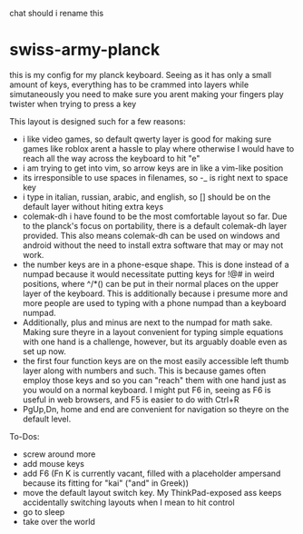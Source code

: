 chat should i rename this 
# swiss-army-planck
this is my config for my planck keyboard. Seeing as it has only a small amount of keys, everything has to be crammed into layers while simutaneously you need to make sure you arent making your fingers play twister when trying to press a key

This layout is designed such for a few reasons:
- i like video games, so default qwerty layer is good for making sure games like roblox arent a hassle to play where otherwise I would have to reach all the way across the keyboard to hit "e"
- i am trying to get into vim, so arrow keys are in like a vim-like position
- its irresponsible to use spaces in filenames, so -_ is right next to space key
- i type in italian, russian, arabic, and english, so \[] should be on the default layer without hiting extra keys
- colemak-dh i have found to be the most comfortable layout so far. Due to the planck's focus on portability, there is a default colemak-dh layer provided. This also means colemak-dh can be used on windows and android without the need to install extra software that may or may not work.
- the number keys are in a phone-esque shape. This is done instead of a numpad because it would necessitate putting keys for !@# in weird positions, where ^/*() can be put in their normal places on the upper layer of the keyboard. This is additionally because i presume more and more people are used to typing with a phone numpad than a keyboard numpad.
- Additionally, plus and minus are next to the numpad for math sake. Making sure theyre in a layout convenient for typing simple equations with one hand is a challenge, however, but its arguably doable even as set up now.
- the first four function keys are on the most easily accessible left thumb layer along with numbers and such. This is because games often employ those keys and so you can "reach" them with one hand just as you would on a normal keyboard. I might put F6 in, seeing as F6 is useful in web browsers, and F5 is easier to do with Ctrl+R
- PgUp,Dn, home and end are convenient for navigation so theyre on the default level.

To-Dos:
- screw around more
- add mouse keys
- add F6 (Fn K is currently vacant, filled with a placeholder ampersand because its fitting for "kai" ("and" in Greek))
- move the default layout switch key. My ThinkPad-exposed ass keeps accidentally switching layouts when I mean to hit control 
- go to sleep
- take over the world 
